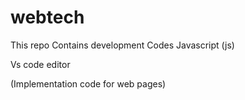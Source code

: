 # webtech
This repo Contains development Codes
Javascript (js)

Vs code editor

(Implementation code for web pages)
